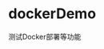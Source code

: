 <!--
 * @Description: 
 * @Author: Lizhiliang
 * @Date: 2023-04-13 15:42:08
 * @LastEditTime: 2023-04-13 15:45:19
 * @LastEditors: lizhiliang
 * @Usage: 
-->
# dockerDemo
测试Docker部署等功能

